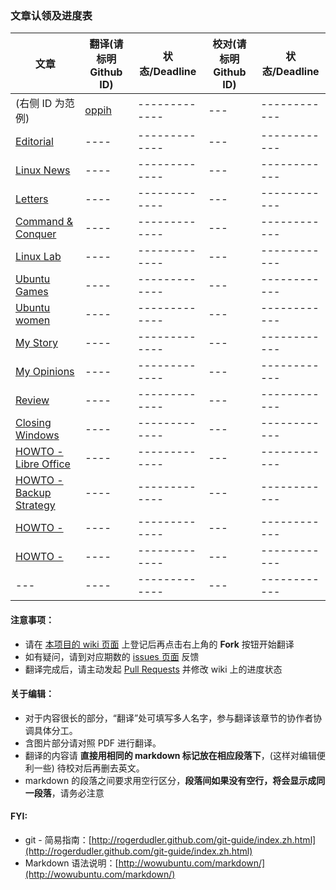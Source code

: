 ### 文章认领及进度表

| 文章 | 翻译(请标明Github ID) | 状态/Deadline | 校对(请标明Github ID) | 状态/Deadline |
| --- | ---- | ------------- | --- | ------------ |
| (右侧 ID 为范例) | [oppih](https://github.com/oppih) | ------------- | --- | ------------ |
| [Editorial]() | ---- | ------------- | --- | ------------ |
| [Linux News]() | ---- | ------------- | --- | ------------ |
| [Letters]() | ---- | ------------- | --- | ------------ |
| [Command & Conquer]() | ---- | ------------- | --- | ------------ |
| [Linux Lab]() | ---- | ------------- | --- | ------------ |
| [Ubuntu Games]() | ---- | ------------- | --- | ------------ |
| [Ubuntu women]() | ---- | ------------- | --- | ------------ |
| [My Story]() | ---- | ------------- | --- | ------------ |
| [My Opinions]() | ---- | ------------- | --- | ------------ |
| [Review]() | ---- | ------------- | --- | ------------ |
| [Closing Windows]() | ---- | ------------- | --- | ------------ |
| [HOWTO - Libre Office]() | ---- | ------------- | --- | ------------ |
| [HOWTO - Backup Strategy]() | ---- | ------------- | --- | ------------ |
| [HOWTO - ]() | ---- | ------------- | --- | ------------ |
| [HOWTO - ]() | ---- | ------------- | --- | ------------ |
| --- | ---- | ------------- | --- | ------------ |


#### 注意事项：

- 请在 [本项目的 wiki 页面](https://github.com/FCCTT/FCM_issue_meta/wiki) 上登记后再点击右上角的 **Fork** 按钮开始翻译
- 如有疑问，请到对应期数的 [issues 页面](https://github.com/FCCTT/FCM_issue_meta/issues) 反馈
- 翻译完成后，请主动发起 [Pull Requests](https://github.com/FCCTT/FCM_issue_meta/pulls) 并修改 wiki 上的进度状态

#### 关于编辑：

- 对于内容很长的部分，“翻译”处可填写多人名字，参与翻译该章节的协作者协调具体分工。
- 含图片部分请对照 PDF 进行翻译。
- 翻译的内容请 **直接用相同的 markdown 标记放在相应段落下**，(这样对编辑便利一些) 待校对后再删去英文。
- markdown 的段落之间要求用空行区分，**段落间如果没有空行，将会显示成同一段落**，请务必注意

#### FYI:
- git - 简易指南：[http://rogerdudler.github.com/git-guide/index.zh.html](http://rogerdudler.github.com/git-guide/index.zh.html)
- Markdown 语法说明：[http://wowubuntu.com/markdown/](http://wowubuntu.com/markdown/)
